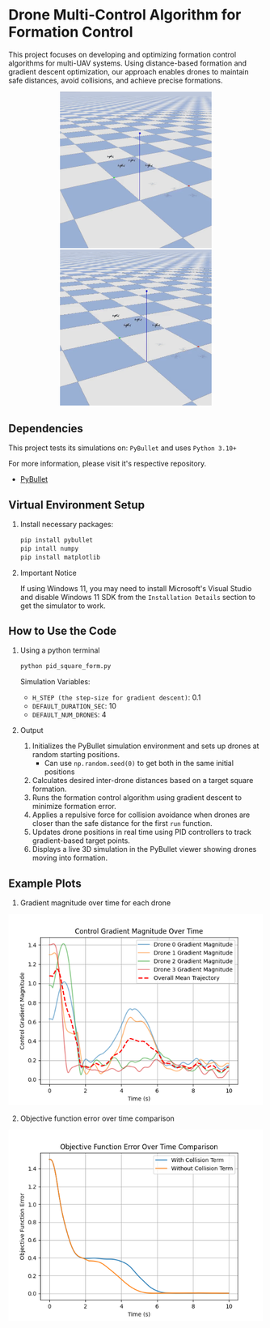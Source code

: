 # Drone Multi-Control Algorithm for Formation Control
This project focuses on developing and optimizing formation control algorithms for multi-UAV systems. Using distance-based formation and gradient descent optimization, our approach enables drones to maintain safe distances, avoid collisions, and achieve precise formations. 

<div align="center">
   <img src="assets/collision_gif.gif" width="300" />
   <img src="assets/no_collision_gif.gif" width="300" />
</div>

## Dependencies 
This project tests its simulations on: `PyBullet` and uses `Python 3.10+`

For more information, please visit it's respective repository.
- [PyBullet](https://github.com/bulletphysics/bullet3)

## Virtual Environment Setup
1. Install necessary packages:
   ```bash
   pip install pybullet
   pip intall numpy
   pip install matplotlib
   ```
2. Important Notice
   
   If using Windows 11, you may need to install Microsoft's Visual Studio and disable Windows 11 SDK from the `Installation Details` section to get the simulator to work.

## How to Use the Code
1. Using a python terminal
   ```bash
   python pid_square_form.py
   ```
   Simulation Variables:
   - `H_STEP (the step-size for gradient descent)`: 0.1
   - `DEFAULT_DURATION_SEC`: 10 
   - `DEFAULT_NUM_DRONES`: 4

3. Output
   1. Initializes the PyBullet simulation environment and sets up drones at random starting positions.
      - Can use `np.random.seed(0)` to get both in the same initial positions
   2. Calculates desired inter-drone distances based on a target square formation.
   3. Runs the formation control algorithm using gradient descent to minimize formation error.
   4. Applies a repulsive force for collision avoidance when drones are closer than the safe distance for the first `run` function.
   5. Updates drone positions in real time using PID controllers to track gradient-based target points.
   6. Displays a live 3D simulation in the PyBullet viewer showing drones moving into formation.

## Example Plots
1. Gradient magnitude over time for each drone

![Example Plot](./Control_Gradient_Magnitudes.png)

2. Objective function error over time comparison

![Example Plot](./Objective_Fn_Error_Comparison.png)
      

